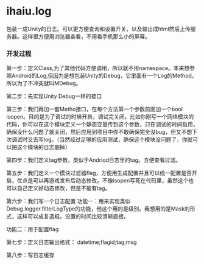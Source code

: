 # ihaiu.log
包装一成Unity的日志。可以更方便查询和设置开关，以及输出成html然后上传服务器。这样很方便用浏览器查看，不用看手机那么小的屏幕。


### 开发过程
第一步：定义Class,为了其他代码方便调用，所以就不用namespace。本来想参照Android的Log,但因为是想包装Unity的Debug，它里面有一个Log的Method。所以为了不冲突就叫MDebug。

第二步：先实现Unity Debug一样的接口

第三步：我们再加一套Metho接口，在每个方法第一个参数前面加一个bool isopen。目的是为了调试的时候开启，调试完关闭。比如你刚写一个网络模块的代码，你可以在这个模块定义一个静态变量传到这个参数，只在调试的时间启用，确保没什么问题了就关闭，然后应用到项目中你不敢确保完全没bug，但又不想下次调试时又去写log。（当然经过足够的应用测试，确保这个模块没问题了，你就可以把这个模块的日志删掉）

第四步：我们定义tag参数，类似于Andriod日志里的tag。方便查看过滤。

第五步：我们定义一个模块过滤器flag，方便用生成配置并且可以统一配置是否开启，优点是可以再游戏发布后动态修改。不像isopen写死在代码里，虽然这个也可以自己定义好动态修改，但是不能有tag。

第六步：我们写一个日志配置
功能一：用来实现类似Debug.logger.filterLogType的功能，他这个用的是级别。我想用的是Mask的形式，这样可以成复选框，设置的时间比较清晰直接。

功能二：用于配置flag

第七步：定义日志输出格式： datetime;flagid;tag;msg

第八步：写日志缓存